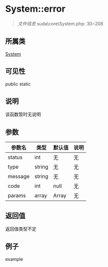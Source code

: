 # System::error

> *文件信息* suda\core\System.php: 30~208
## 所属类 

[System](../System.md)

## 可见性

  public  static
## 说明

该函数暂时无说明

## 参数

| 参数名 | 类型 | 默认值 | 说明 |
|--------|-----|-------|-------|
| status |  int | 无 | 无 |
| type |  string | 无 | 无 |
| message |  string | 无 | 无 |
| code |  int | null | 无 |
| params |  array | Array | 无 |

## 返回值
返回值类型不定

## 例子

example